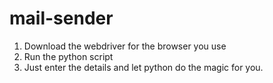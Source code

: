 # mail-sender

1. Download the webdriver for the browser you use
2. Run the python script
3. Just enter the details and let python do the magic for you.
